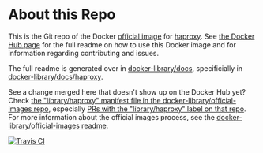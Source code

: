 # About this Repo

This is the Git repo of the Docker [official image](https://docs.docker.com/docker-hub/official_repos/) for [haproxy](https://registry.hub.docker.com/_/haproxy/). See [the Docker Hub page](https://registry.hub.docker.com/_/haproxy/) for the full readme on how to use this Docker image and for information regarding contributing and issues.

The full readme is generated over in [docker-library/docs](https://github.com/docker-library/docs), specificially in [docker-library/docs/haproxy](https://github.com/docker-library/docs/tree/master/haproxy).

See a change merged here that doesn't show up on the Docker Hub yet? Check [the "library/haproxy" manifest file in the docker-library/official-images repo](https://github.com/docker-library/official-images/blob/master/library/haproxy), especially [PRs with the "library/haproxy" label on that repo](https://github.com/docker-library/official-images/labels/library%2Fhaproxy). For more information about the official images process, see the [docker-library/official-images readme](https://github.com/docker-library/official-images/blob/master/README.md).

[![Travis CI](https://img.shields.io/travis/docker-library/haproxy/master.svg)](https://travis-ci.org/docker-library/haproxy/branches)

<!-- THIS FILE IS GENERATED BY https://github.com/docker-library/docs/blob/master/generate-repo-stub-readme.sh -->
